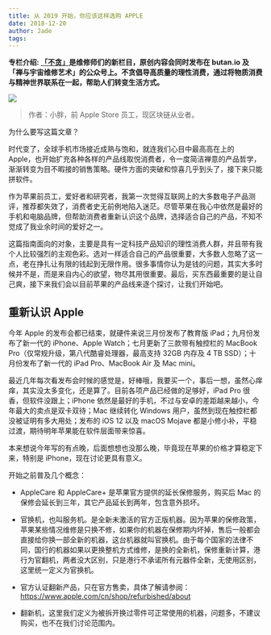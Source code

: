 ```yaml
---
title: 从 2019 开始，你应该这样选购 APPLE
date: 2018-12-20
author: Jade
tags: 
---
```

**专栏介绍: [「不贪」](https://mp.weixin.qq.com/s?__biz=MzA5Nzk4MDMxMg==&mid=2247483747&idx=1&sn=51a83fa91df4325210b164795496bc64&chksm=9099db94a7ee528230da6d4d3952d60a1ed189b0d14a396dfc047d5a8919c971354a7e1d2ef5&token=1130708114&lang=zh_CN#rd)是维修师们的新栏目，原创内容会同时发布在 butan.io 及「禅与宇宙维修艺术」的公众号上。不贪倡导高质量的理性消费，通过将物质消费与精神世界联系在一起，帮助人们转变生活方式。**

<!--more-->

![](https://cosmosrepair-1257028016.cos.ap-beijing.myqcloud.com/2019-06-26-640%20-1--3.jpeg)

> 作者：小胖，前 Apple Store 员工，现区块链从业者。

为什么要写这篇文章？

时代变了，全球手机市场接近成熟与饱和，就连我们心目中最高高在上的 Apple，也开始扩充各种各样的产品线取悦消费者，令一度简洁禅意的产品哲学，渐渐转变为目不暇接的销售策略。硬件方面的突破和惊喜几乎到头了，接下来只能拼软件。

作为苹果前员工，爱好者和研究者，我第一次觉得互联网上的大多数电子产品测评，推荐都失效了，消费者史无前例地陷入迷茫。尽管苹果在我心中依然是最好的手机和电脑品牌，但帮助消费者重新认识这个品牌，选择适合自己的产品，不知不觉成了我业余时间的爱好之一。

这篇指南面向的对象，主要是具有一定科技产品知识的理性消费人群，并且带有我个人比较强烈的主观色彩。选对一样适合自己的产品很重要，大多数人忽略了这一点，老在挣扎让有限的钱起到无限作用。很多事情你认为是钱的问题，其实大多时候并不是，而是来自内心的欲望，物尽其用很重要。最后，买东西最重要的是让自己爽，接下来我们会以目前苹果的产品线来逐个探讨，让我们开始吧。

## 重新认识 Apple 

今年 Apple 的发布会都已结束，就硬件来说三月份发布了教育版 iPad；九月份发布了新一代的 iPhone、Apple Watch；七月更新了三款带有触控栏的 MacBook Pro（仅常规升级，第八代酷睿处理器，最高支持 32GB 内存及 4 TB SSD）；十月份发布了新一代的 iPad Pro、MacBook Air 及 Mac mini。

最近几年每次看发布会时候的感觉是，好棒哦，我要买一个，事后一想，虽然心痒痒，其实没太多变化，还是算了。目前各项产品已经做的足够好，iPad Pro 很香，但软件没跟上；iPhone 依然是最好的手机，不过与安卓的差距越来越小，今年最大的卖点是双卡双待；Mac 继续转化 Windows 用户，虽然到现在触控栏都没被证明有多大用处；发布的 iOS 12 以及 macOS Mojave 都是小修小补，平稳过渡，期待明年苹果能在软件层面带来惊喜。

本来想说今年写的有点晚，后面想想也没那么晚，毕竟现在苹果的价格才算稳定下来，特别是 iPhone，现在讨论更具有意义。

开始之前普及几个概念：

- AppleCare 和 AppleCare+ 是苹果官方提供的延长保修服务，购买后 Mac 的保修会延长到三年，其它产品延长到两年，包含意外损坏。

- 官换机，也叫服务机。是全新未激活的官方正版机器。因为苹果的保修政策，苹果某些情况维修是只换不修，如果你的机器在保修期内坏掉，售后一般都会直接给你换一部全新的机器，这台机器就叫官换机。由于每个国家的法律不同，国行的机器如果以更换整机方式维修，是换的全新机，保修重新计算，港行为官翻机，两者没大区别，只是港行不承诺所有元器件全新，无使用区别，这里统一定义为官换机。

- 官方认证翻新产品，只在官方售卖，具体了解请参阅：<https://www.apple.com/cn/shop/refurbished/about>

- 翻新机，这里我们定义为被拆开换过零件可正常使用的机器，问题多，不建议购买，也不在我们讨论范围内。
